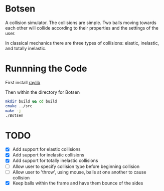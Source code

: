 # Botsen

A collision simulator. The collisions are simple. Two balls moving towards
each other will collide according to their properties and the settings of the user.

In classical mechanics there are three types of collisions: elastic, inelastic,
and totally inelastic.

# Runnning the Code

First install [raylib](https://github.com/raysan5/raylib)

Then within the directory for Botsen
```bash
mkdir build && cd build
cmake ../src
make -j
./Botsen
```

# TODO
- [X] Add support for elastic collisions
- [X] Add support for inelastic collisions
- [X] Add support for totally inelastic collisions
- [ ] Allow user to specify collision type before beginning collision
- [ ] Allow user to 'throw', using mouse, balls at one another to cause collision
- [X] Keep balls within the frame and have them bounce of the sides

